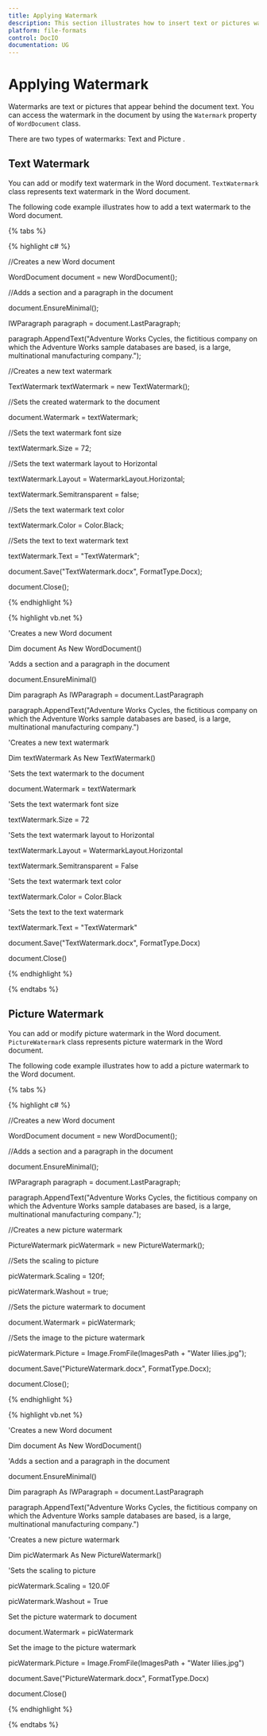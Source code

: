 ```yaml
---
title: Applying Watermark
description: This section illustrates how to insert text or pictures watermark to the Word document
platform: file-formats
control: DocIO
documentation: UG
---
```


# Applying Watermark

Watermarks are text or pictures that appear behind the document text. You can access the watermark in the document by using the `Watermark` property of `WordDocument` class.

There are two types of watermarks: Text and Picture .

## Text Watermark

You can add or modify text watermark in the Word document. `TextWatermark` class represents text watermark in the Word document.

The following code example illustrates how to add a text watermark to the Word document.

{% tabs %} 

{% highlight c# %}

//Creates a new Word document

WordDocument document = new WordDocument();

//Adds a section and a paragraph in the document

document.EnsureMinimal();

IWParagraph paragraph = document.LastParagraph;

paragraph.AppendText("Adventure Works Cycles, the fictitious company on which the Adventure Works sample databases are based, is a large, multinational manufacturing company.");

//Creates a new text watermark

TextWatermark textWatermark = new TextWatermark();

//Sets the created watermark to the document

document.Watermark = textWatermark;

//Sets the text watermark font size

textWatermark.Size = 72;

//Sets the text watermark layout to Horizontal

textWatermark.Layout = WatermarkLayout.Horizontal;

textWatermark.Semitransparent = false;

//Sets the text watermark text color

textWatermark.Color = Color.Black;

//Sets the text to text watermark text

textWatermark.Text = "TextWatermark";

document.Save("TextWatermark.docx", FormatType.Docx);

document.Close();



{% endhighlight %}

{% highlight vb.net %}


'Creates a new Word document

Dim document As New WordDocument()

'Adds a section and a paragraph in the document

document.EnsureMinimal()

Dim paragraph As IWParagraph = document.LastParagraph

paragraph.AppendText("Adventure Works Cycles, the fictitious company on which the Adventure Works sample databases are based, is a large, multinational manufacturing company.")

'Creates a new text watermark

Dim textWatermark As New TextWatermark()

'Sets the text watermark to the document

document.Watermark = textWatermark

'Sets the text watermark font size

textWatermark.Size = 72

'Sets the text watermark layout to Horizontal

textWatermark.Layout = WatermarkLayout.Horizontal

textWatermark.Semitransparent = False

'Sets the text watermark text color

textWatermark.Color = Color.Black

'Sets the text to the text watermark

textWatermark.Text = "TextWatermark"

document.Save("TextWatermark.docx", FormatType.Docx)

document.Close()

{% endhighlight %} 

  {% endtabs %}  

## Picture Watermark

You can add or modify picture watermark in the Word document. `PictureWatermark` class represents picture watermark in the Word document.

The following code example illustrates how to add a picture watermark to the Word document.

{% tabs %}  

{% highlight c# %}


//Creates a new Word document

WordDocument document = new WordDocument();

//Adds a section and a paragraph in the document

document.EnsureMinimal();

IWParagraph paragraph = document.LastParagraph;

paragraph.AppendText("Adventure Works Cycles, the fictitious company on which the Adventure Works sample databases are based, is a large, multinational manufacturing company.");

//Creates a new picture watermark

PictureWatermark picWatermark = new PictureWatermark();

//Sets the scaling to picture

picWatermark.Scaling = 120f;

picWatermark.Washout = true;

//Sets the picture watermark to document

document.Watermark = picWatermark;

//Sets the image to the picture watermark

picWatermark.Picture = Image.FromFile(ImagesPath + "Water lilies.jpg");

document.Save("PictureWatermark.docx", FormatType.Docx);

document.Close();



{% endhighlight %}

{% highlight vb.net %}


'Creates a new Word document

Dim document As New WordDocument()

'Adds a section and a paragraph in the document

document.EnsureMinimal()

Dim paragraph As IWParagraph = document.LastParagraph

paragraph.AppendText("Adventure Works Cycles, the fictitious company on which the Adventure Works sample databases are based, is a large, multinational manufacturing company.")

'Creates a new picture watermark

Dim picWatermark As New PictureWatermark()

'Sets the scaling to picture

picWatermark.Scaling = 120.0F

picWatermark.Washout = True

Set the picture watermark to document

document.Watermark = picWatermark

Set the image to the picture watermark

picWatermark.Picture = Image.FromFile(ImagesPath + "Water lilies.jpg")

document.Save("PictureWatermark.docx", FormatType.Docx)

document.Close()



{% endhighlight %}

{% endtabs %}  